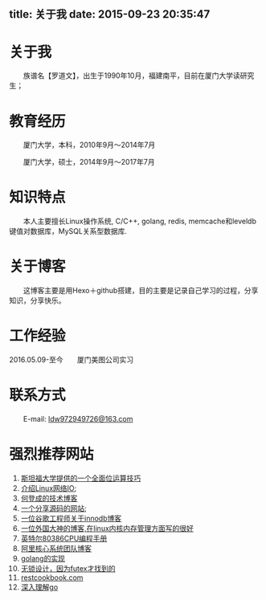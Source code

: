 title: 关于我
date: 2015-09-23 20:35:47
---

# 关于我
　　族谱名【罗道文】，出生于1990年10月，福建南平，目前在厦门大学读研究生；
 　　　　　　　　　　　　　
# 教育经历
　　厦门大学，本科，2010年9月～2014年7月

　　厦门大学，硕士，2014年9月～2017年7月

 
# 知识特点
　　本人主要擅长Linux操作系统, C/C++, golang, redis, memcache和leveldb键值对数据库，MySQL关系型数据库.

 
# 关于博客
 　　这博客主要是用Hexo＋github搭建，目的主要是记录自己学习的过程，分享知识，分享快乐。

# 工作经验
2016.05.09-至今　　厦门美图公司实习

# 联系方式
　　E-mail: ldw972949726@163.com

# 强烈推荐网站
1. [斯坦福大学提供的一个全面位运算技巧](http://graphics.stanford.edu/~seander/bithacks.html "")
2. [介绍Linux网络IO](http://www.kegel.com/c10k.html "");
3. [何登成的技术博客](http://hedengcheng.com/ "")
4. [一个分享源码的网站](http://ccodearchive.net/list.html "");
5. [一位谷歌工程师关于innodb博客](http://blog.jcole.us/innodb/ "")
6. [一位外国大神的博客,在linux内核内存管理方面写的很好](http://duartes.org/gustavo/blog/archives/ "")
7. [英特尔80386CPU编程手册](https://pdos.csail.mit.edu/6.828/2008/readings/i386/toc.htm "")
8. [阿里核心系统团队博客](http://csrd.aliapp.com/ "")
9. [golang的实现](https://tracymacding.gitbooks.io/implementation-of-golang/content/ "")
10. [无锁设计，因为futex才找到的](http://locklessinc.com/articles/mutex_cv_futex/ "")
11. [restcookbook.com](http://restcookbook.com/Basics/loggingin/ "")
12. [深入理解go](https://tiancaiamao.gitbooks.io/go-internals/content/zh/index.html "")
